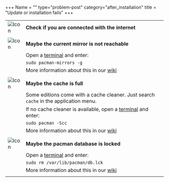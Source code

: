 +++
Name = ""
type="problem-post"
category="after_installation"
title = "Update or installation fails"
+++

|   |   |
|---|---|
| ![Icon](;baseurl;/img/actions/question.svg) | **Check if you are connected with the internet** |
|   |   |
| ![Icon](;baseurl;/img/actions/warning.svg) | **Maybe the current mirror is not reachable** |
|                                                   | Open a [terminal](;baseurl;commonproblems/howtoterminal) and enter: |
|                                                   | `sudo pacman-mirrors -g` |
|                                                   | More information about this in our [wiki](https://wiki.manjaro.org/index.php?title=Manjaro_Mirrors) |
|   |   |
| ![Icon](;baseurl;/img/actions/warning.svg) | **Maybe the cache is full** |
|                                                   | Some editions come with a cache cleaner. Just search `cache` in the application menu. |
|                                                   | If no cache cleaner is available, open a [terminal](;baseurl;commonproblems/howtoterminal) and enter: |
|                                                   | `sudo pacman -Scc` |
|                                                   | More information about this in our [wiki](https://wiki.manjaro.org/index.php?title=Pacman_Tips#Cleaning_Packages) |
|   |   |
| ![Icon](;baseurl;/img/actions/warning.svg) | **Maybe the pacman database is locked** |
|                                                   | Open a [terminal](;baseurl;commonproblems/howtoterminal) and enter: |
|                                                   | `sudo rm /var/lib/pacman/db.lck` |
|                                                   | More information about this in our [wiki](https://wiki.manjaro.org/index.php?title=Pacman_troubleshooting#.22Unable_to_lock_database.22_Error) |
|   |   |